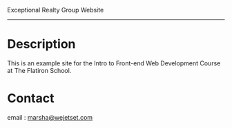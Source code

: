 Exceptional Realty Group Website
- - -

# Description

This is an example site for the Intro to Front-end Web Development Course at The Flatiron School. 

# Contact 

email : marsha@wejetset.com

